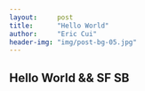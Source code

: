 ```yaml
---
layout:     post
title:      "Hello World"
author:     "Eric Cui"
header-img: "img/post-bg-05.jpg"
---
```

## Hello World && SF SB
